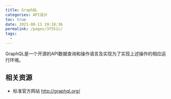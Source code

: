 ```yaml
---
title: GraphQL
categories: API设计
toc: true
date: 2021-08-11 19:18:36
permalink: /pages/3f551c/
tags: 
  - 
---
```


GraphQL是一个开源的API数据查询和操作语言及实现为了实现上述操作的相应运行环境。


## 相关资源

- 标准官方网站 http://graphql.org/